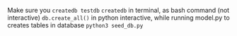 Make sure you `createdb testdb`
`createdb` in terminal, as bash command (not interactive)
`db.create_all()` in python interactive, while running model.py to creates tables in database
`python3 seed_db.py`